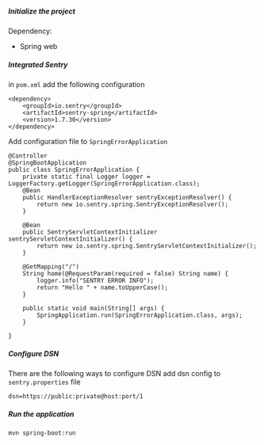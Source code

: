 ##### Initialize the project
Dependency:
* Spring web

##### Integrated Sentry
in `pom.xml` add the following configuration

```
<dependency>
    <groupId>io.sentry</groupId>
    <artifactId>sentry-spring</artifactId>
    <version>1.7.30</version>
</dependency>
```

Add configuration file to `SpringErrorApplication`

```
@Controller
@SpringBootApplication
public class SpringErrorApplication {
	private static final Logger logger = LoggerFactory.getLogger(SpringErrorApplication.class);
	@Bean
	public HandlerExceptionResolver sentryExceptionResolver() {
		return new io.sentry.spring.SentryExceptionResolver();
	}

	@Bean
	public SentryServletContextInitializer sentryServletContextInitializer() {
		return new io.sentry.spring.SentryServletContextInitializer();
	}

	@GetMapping("/")
	String home(@RequestParam(required = false) String name) {
		logger.info("SENTRY ERROR INFO");
		return "Hello " + name.toUpperCase();
	}

	public static void main(String[] args) {
		SpringApplication.run(SpringErrorApplication.class, args);
	}

}
```
##### Configure DSN
There are the following ways to configure DSN
add dsn config to `sentry.properties` file
```
dsn=https://public:private@host:port/1
```

##### Run the application

```
mvn spring-boot:run
```